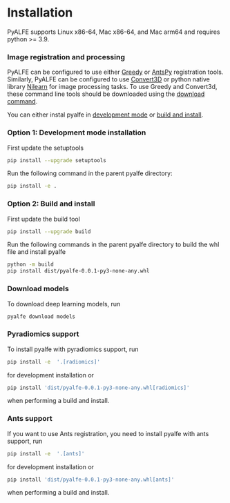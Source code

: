 # Installation

PyALFE supports Linux x86-64, Mac x86-64, and Mac arm64 and requires python >= 3.9.

### Image registration and processing
PyALFE can be configured to use either [Greedy](https://greedy.readthedocs.io/en/latest/) or [AntsPy](https://antspy.readthedocs.io/en/latest/registration.html) registration tools.
Similarly, PyALFE can be configured to use [Convert3D](https://sourceforge.net/p/c3d/git/ci/master/tree/doc/c3d.md) or python native library [Nilearn](https://nilearn.github.io/stable/index.html) for image processing tasks.
To use Greedy and Convert3d, these command line tools should be downloaded using the [download command](#download-models-and-tools).


You can either instal pyalfe in [development mode](#development-mode-installation) or [build and install](#build-and-install).
### Option 1: Development mode installation

First update the setuptools
```bash
pip install --upgrade setuptools
```

Run the following command in the parent pyalfe directory:

```bash
pip install -e .
```

### Option 2: Build and install

First update the build tool
```bash
pip install --upgrade build
```

Run the following commands in the parent pyalfe directory to build the whl file and install pyalfe
```bash
python -m build
pip install dist/pyalfe-0.0.1-py3-none-any.whl
```

### Download models
To download deep learning models, run
```bash
pyalfe download models
```
### Pyradiomics support
To install pyalfe with pyradiomics support, run
```bash
pip install -e  '.[radiomics]'
```
for development installation or
```bash
pip install 'dist/pyalfe-0.0.1-py3-none-any.whl[radiomics]'
```
when performing a build and install.

### Ants support
If you want to use Ants registration, you need to install pyalfe with ants support, run
```bash
pip install -e  '.[ants]'
```
for development installation or
```bash
pip install 'dist/pyalfe-0.0.1-py3-none-any.whl[ants]'
```
when performing a build and install.
